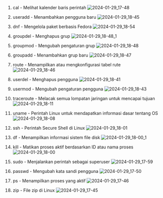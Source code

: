 1. cal - Melihat kalender baris perintah
![2024-01-29_17-48](https://github.com/Mugnitk/Laporan-Tugas-2-Prak-SO/assets/126656674/6857144e-6571-44f2-b748-7c131701b864)

2. useradd - Menambahkan pengguna baru
![2024-01-29_18-45](https://github.com/Mugnitk/Laporan-Tugas-2-Prak-SO/assets/126656674/b90507c1-7cea-4b16-8c0e-71c13ac7696c)

3. dnf - Mengelola paket berbasis Fedora
![2024-01-29_18-54](https://github.com/Mugnitk/Laporan-Tugas-2-Prak-SO/assets/126656674/b260e100-cf22-4495-895c-08a24199dc1a)

4. groupdel - Menghapus grup
![2024-01-29_18-48_1](https://github.com/Mugnitk/Laporan-Tugas-2-Prak-SO/assets/126656674/31dd2cf3-3fd8-40ce-b585-33b025e72965)

5. groupmod - Mengubah pengaturan grup
![2024-01-29_18-48](https://github.com/Mugnitk/Laporan-Tugas-2-Prak-SO/assets/126656674/4b7d1fb0-a6ea-4330-a240-53be78e77bff)

6. groupadd - Menambahkan grup baru
![2024-01-29_18-47](https://github.com/Mugnitk/Laporan-Tugas-2-Prak-SO/assets/126656674/3ad8a012-ac03-4227-969f-0da296f28961)

7. route - Menampilkan atau mengkonfigurasi tabel rute
![2024-01-29_18-46](https://github.com/Mugnitk/Laporan-Tugas-2-Prak-SO/assets/126656674/054455e2-2ce2-4f8b-a371-1e7d8780b2c8)

8. userdel - Menghapus pengguna
![2024-01-29_18-41](https://github.com/Mugnitk/Laporan-Tugas-2-Prak-SO/assets/126656674/2588f39e-fffb-4f7f-8de7-d234abd8a2ab)

9. usermod - Mengubah pengaturan pengguna
![2024-01-29_18-43](https://github.com/Mugnitk/Laporan-Tugas-2-Prak-SO/assets/126656674/7c0701dc-f94a-4931-9c5f-2710ecef3362)

10. traceroute - Melacak semua lompatan jaringan untuk mencapai tujuan
![2024-01-29_18-11](https://github.com/Mugnitk/Laporan-Tugas-2-Prak-SO/assets/126656674/4f02e6ab-a575-42f2-9528-0ce6b5bb4aff)

11. uname - Perintah Linux untuk mendapatkan informasi dasar tentang OS
![2024-01-29_18-08](https://github.com/Mugnitk/Laporan-Tugas-2-Prak-SO/assets/126656674/facb9f33-6298-487b-994a-b541b5f1a599)

12. ssh - Perintah Secure Shell di Linux
![2024-01-29_18-01](https://github.com/Mugnitk/Laporan-Tugas-2-Prak-SO/assets/126656674/153b60e6-936a-4939-bfaa-167d8fddc9eb)

13. df - Menampilkan informasi sistem file disk
![2024-01-29_18-00_1](https://github.com/Mugnitk/Laporan-Tugas-2-Prak-SO/assets/126656674/ab7c460e-e9af-4bdb-8102-ff62827a8d6d)

14. kill - Matikan proses aktif berdasarkan ID atau nama proses
![2024-01-29_18-00](https://github.com/Mugnitk/Laporan-Tugas-2-Prak-SO/assets/126656674/011ff713-a44e-4338-a649-70623e19e2c7)

15. sudo - Menjalankan perintah sebagai superuser
![2024-01-29_17-59](https://github.com/Mugnitk/Laporan-Tugas-2-Prak-SO/assets/126656674/32c69a96-dfb3-49db-8a21-15751bcfb854)

16. passwd - Mengubah kata sandi pengguna
![2024-01-29_17-50](https://github.com/Mugnitk/Laporan-Tugas-2-Prak-SO/assets/126656674/e2e069ab-fccb-4dd4-99c2-8cba40a3b88a)

17. ps - Menampilkan proses yang aktif
![2024-01-29_17-46](https://github.com/Mugnitk/Laporan-Tugas-2-Prak-SO/assets/126656674/7c80be17-d5c6-4006-9ab0-2c757a7ce8ef)

18. zip - File zip di Linux
![2024-01-29_17-45](https://github.com/Mugnitk/Laporan-Tugas-2-Prak-SO/assets/126656674/28c8a566-d3e5-472e-9337-3d63497b4126)
















